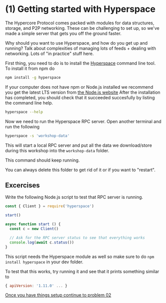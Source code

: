 # (1) Getting started with Hyperspace

The Hypercore Protocol comes packed with modules for data structures, storage, and P2P networking. These can be challenging to set up, so we've made a simple server that gets you off the ground faster.

Why should you want to use Hyperspace, and how do you get up and running? Talk about complexities of managing lots of feeds + dealing with networking. Lots of "in practice" stuff here.

First thing, you need to do is to install the [Hyperspace](https://github.com/hypercore-protocol/hyperspace) command line tool.
To install it from npm do

```sh
npm install -g hyperspace
```

If your computer does not have npm or Node.js installed we recommend you get the latest LTS version from [the Node.js website](https://nodejs.org/)
After the installation has completed, you should check that it succeeded succesfully by listing the command line help.

```sh
hyperspace --help
```

Now we need to run the Hyperspace RPC server. Open another terminal and run the following

```sh
hyperspace -s 'workshop-data'
```

This will start a local RPC server and put all the data we download/store during this workshop into the `workshop-data` folder.

This command should keep running.

You can always delete this folder to get rid of it or if you want to "restart".

## Excercises

Write the following Node.js script to test that RPC server is running.

```js
const { Client } = require('hyperspace')

start()

async function start () {
  const c = new Client()

  // Ask for the RPC server status to see that everything works
  console.log(await c.status())
}
```

This script needs the Hyperspace module as well so make sure to do `npm install hyperspace` in your dev folder.

To test that this works, try running it and see that it prints something similar to

```js
{ apiVersion: '1.11.0' ... }
```

[Once you have things setup continue to problem 02](02.md)

